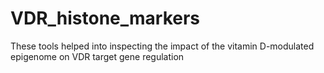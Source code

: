 # VDR_histone_markers
These tools helped into inspecting the impact of the vitamin D-modulated epigenome on VDR target gene regulation
